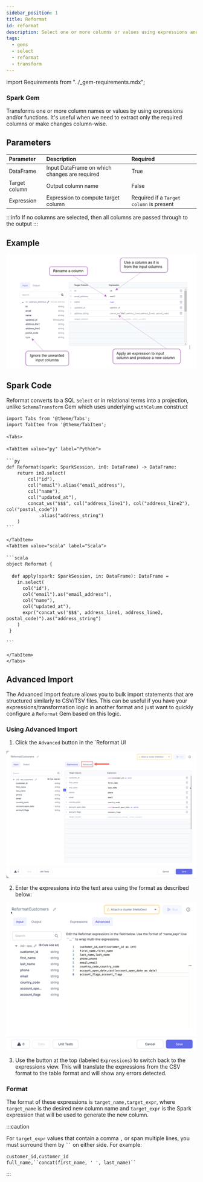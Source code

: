 ```yaml
---
sidebar_position: 1
title: Reformat
id: reformat
description: Select one or more columns or values using expressions and functions.
tags:
  - gems
  - select
  - reformat
  - transform
---
```


import Requirements from "../\_gem-requirements.mdx";

<h3><span class="badge">Spark Gem</span></h3>

<Requirements packagename="ProphecySparkBasicPython"
  packageversion="0.0.1"
  scalalib=""
  pythonlib=""
  packageversion122="Supported 0.0.1+"
  packageversion143="Supported 0.0.1+"
  packageversion154="Supported 0.0.1+"
/>

Transforms one or more column names or values by using expressions and/or functions. It's useful when we need to extract only the required columns or make changes column-wise.

## Parameters

| Parameter     | Description                                   | Required                                 |
| :------------ | :-------------------------------------------- | :--------------------------------------- |
| DataFrame     | Input DataFrame on which changes are required | True                                     |
| Target column | Output column name                            | False                                    |
| Expression    | Expression to compute target column           | Required if a `Target column` is present |

:::info
If no columns are selected, then all columns are passed through to the output
:::

## Example

![Example usage of Reformat](./img/reformat_eg_1.png)

## Spark Code

Reformat converts to a SQL `Select` or in relational terms into a projection, unlike `SchemaTransform` Gem which uses underlying `withColumn` construct

````mdx-code-block
import Tabs from '@theme/Tabs';
import TabItem from '@theme/TabItem';

<Tabs>

<TabItem value="py" label="Python">

```py
def Reformat(spark: SparkSession, in0: DataFrame) -> DataFrame:
    return in0.select(
        col("id"),
        col("email").alias("email_address"),
        col("name"),
        col("updated_at"),
        concat_ws("$$$", col("address_line1"), col("address_line2"), col("postal_code"))
            .alias("address_string")
    )
```

</TabItem>
<TabItem value="scala" label="Scala">

```scala
object Reformat {

  def apply(spark: SparkSession, in: DataFrame): DataFrame =
    in.select(
      col("id"),
      col("email").as("email_address"),
      col("name"),
      col("updated_at"),
      expr("concat_ws('$$$', address_line1, address_line2, postal_code)").as("address_string")
    )
 }

```

</TabItem>
</Tabs>

````

## Advanced Import

The Advanced Import feature allows you to bulk import statements that are structured similarly to CSV/TSV files. This can be useful if you have your expressions/transformation logic in another format and just want to quickly configure a `Reformat` Gem based on this logic.

### Using Advanced Import

1. Click the `Advanced` button in the `Reformat UI

![Advanced import toggle](./img/reformat_advanced.png)

2. Enter the expressions into the text area using the format as described below:

![Advanced import mode](./img/reformat_advanced_2.png)

3. Use the button at the top (labeled `Expressions`) to switch back to the expressions view. This will translate the expressions from the CSV format to the table format and will show any errors detected.

### Format

The format of these expressions is `target_name,target_expr`, where `target_name` is the desired new column name and `target_expr` is the Spark expression that will be used to generate the new column.

:::caution

For `target_expr` values that contain a comma `,` or span multiple lines, you must surround them by ` `` ` on either side. For example:

```
customer_id,customer_id
full_name,``concat(first_name, ' ', last_name)``
```

:::
